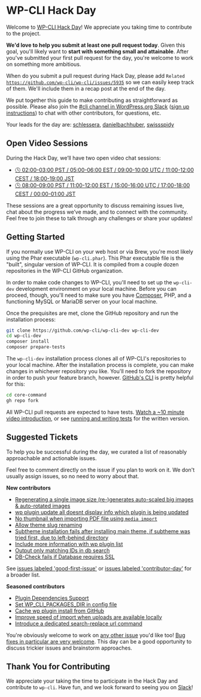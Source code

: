 # WP-CLI Hack Day

Welcome to [WP-CLI Hack Day](https://make.wordpress.org/cli/2024/04/02/save-the-date-wp-cli-hack-day-on-friday-april-26th/)! We appreciate you taking time to contribute to the project.

**We'd love to help you submit at least one pull request today**. Given this goal, you'll likely want to **start with something small and attainable**. After you've submitted your first pull request for the day, you're welcome to work on something more ambitious.

When do you submit a pull request during Hack Day, please add <code>Related https://github.com/wp-cli/wp-cli/issues/5935</code> so we can easily keep track of them. We'll include them in a recap post at the end of the day.

We put together this guide to make contributing as straightforward as possible. Please also join the [#cli channel in WordPress.org Slack](https://wordpress.slack.com/messages/C02RP4T41) ([sign up instructions](https://make.wordpress.org/chat/)) to chat with other contributors, for questions, etc.

Your leads for the day are: [schlessera](https://github.com/schlessera), [danielbachhuber](https://github.com/danielbachhuber), [swissspidy](https://github.com/swissspidy)

## Open Video Sessions

During the Hack Day, we’ll have two open video chat sessions:

- [🕓 02:00-03:00 PST / 05:00-06:00 EST / 09:00-10:00 UTC / 11:00-12:00 CEST / 18:00-19:00 JST](https://www.timeanddate.com/worldclock/fixedtime.html?iso=20240426T0900)
- [🕓 08:00-09:00 PST / 11:00-12:00 EST / 15:00-16:00 UTC / 17:00-18:00 CEST / 00:00-01:00 JST](https://www.timeanddate.com/worldclock/fixedtime.html?iso=20240426T1500)

These sessions are a great opportunity to discuss remaining issues live, chat about the progress we’ve made, and to connect with the community. Feel free to join these to talk through any challenges or share your updates!

## Getting Started

If you normally use WP-CLI on your web host or via Brew, you're most likely using the Phar executable (`wp-cli.phar`). This Phar executable file is the "built", singular version of WP-CLI. It is compiled from a couple dozen repositories in the WP-CLI GitHub organization.

In order to make code changes to WP-CLI, you'll need to set up the `wp-cli-dev` development environment on your local machine. Before you can proceed, though, you'll need to make sure you have [Composer](https://getcomposer.org/), PHP, and a functioning MySQL or MariaDB server on your local machine.

Once the prequisites are met, clone the GitHub repository and run the installation process:

```bash
git clone https://github.com/wp-cli/wp-cli-dev wp-cli-dev
cd wp-cli-dev
composer install
composer prepare-tests
```

The `wp-cli-dev` installation process clones all of WP-CLI's repositories to your local machine. After the installation process is complete, you can make changes in whichever repository you like. You'll need to fork the repository in order to push your feature branch, however. [GitHub's CLI](https://github.com/cli/cli) is pretty helpful for this:

```bash
cd core-command
gh repo fork
```

All WP-CLI pull requests are expected to have tests. [Watch a ~10 minute video introduction](https://github.com/wp-cli/wp-cli/issues/5858), or see [running and writing tests](https://make.wordpress.org/cli/handbook/contributions/pull-requests/#running-and-writing-tests) for the written version.

## Suggested Tickets

To help you be successful during the day, we curated a list of reasonably approachable and actionable issues.

Feel free to comment directly on the issue if you plan to work on it. We don't usually assign issues, so no need to worry about that.

**New contributors**

- [Regenerating a single image size (re-)generates auto-scaled big images & auto-rotated images](https://github.com/wp-cli/media-command/issues/196)
- [wp plugin update all doesnt display info which plugin is being updated](https://github.com/wp-cli/extension-command/issues/261)
- [No thumbnail when importing PDF file using `media import`](https://github.com/wp-cli/media-command/issues/195)
- [Allow theme slug renaming](https://github.com/wp-cli/extension-command/issues/74)
- [Subtheme installation fails after installing main theme, if subtheme was tried first, due to left-behind directory](https://github.com/wp-cli/extension-command/issues/410)
- [Include more information with wp plugin list](https://github.com/wp-cli/extension-command/issues/241)
- [Output only matching IDs in db search](https://github.com/wp-cli/db-command/issues/158)
- [DB-Check fails if Database requires SSL](https://github.com/wp-cli/config-command/issues/113)

See [issues labeled 'good-first-issue'](https://github.com/issues?q=is%3Aopen+org%3Awp-cli+is%3Aissue+sort%3Aupdated-desc+label%3Agood-first-issue+) or [issues labeled 'contributor-day'](https://github.com/issues?q=is%3Aopen+org%3Awp-cli+is%3Aissue+sort%3Aupdated-desc+label%3Acontributor-day) for a broader list.

**Seasoned contributors**

- [Plugin Dependencies Support](https://github.com/wp-cli/extension-command/issues/407)
- [Set WP_CLI_PACKAGES_DIR in config file](https://github.com/wp-cli/wp-cli/issues/5645)
- [Cache wp plugin install from GitHub](https://github.com/wp-cli/extension-command/issues/363)
- [Improve speed of import when uploads are available locally](https://github.com/wp-cli/import-command/issues/83)
- [Introduce a dedicated search-replace url command](https://github.com/wp-cli/search-replace-command/issues/186)

You're obviously welcome to work on [any other issue](https://github.com/issues?q=is%3Aopen+org%3Awp-cli+is%3Aissue+sort%3Aupdated-desc) you'd like too! [Bug fixes in particular are very welcome](https://github.com/issues?q=is%3Aopen%20org%3Awp-cli%20is%3Aissue%20sort%3Acreated-desc%20label%3Abug). This day can be a good opportunity to discuss trickier issues and brainstorm approaches.

## Thank You for Contributing

We appreciate your taking the time to participate in the Hack Day and contribute to `wp-cli`. Have fun, and we look forward to seeing you on [Slack](https://wordpress.slack.com/messages/C02RP4T41)!
